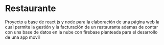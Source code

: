 # Restaurante
Proyecto a base de react js y node para la elaboración de una página web la cual permite la gestión y la facturación de un restaurante ademas de contar con una base de datos en la nube con firebase planteada para el desarrollo de una app movil
